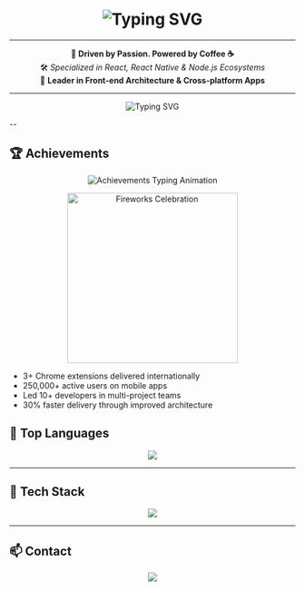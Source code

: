 <h1 align="center">
  <img src="https://readme-typing-svg.demolab.com?font=Fira+Code&size=32&pause=1000&color=0ff&center=true&width=700&height=80&lines=Hi,+I'm+Pooriya;Full-Stack+Developer;React+%7C+React+Native+%7C+Node.js" alt="Typing SVG" />
</h1>

---

<div align="center">
  
🧠 <b>Driven by Passion. Powered by Coffee ☕</b><br>
🛠️ <i>Specialized in React, React Native & Node.js Ecosystems</i><br>
🎯 <b>Leader in Front-end Architecture & Cross-platform Apps</b>

</div>

---

<p align="center">
  <img src="https://readme-typing-svg.herokuapp.com?font=Fira+Code&size=24&duration=4000&pause=1500&color=00F0FF&center=true&vCenter=true&width=600&lines=Achievements;3%2B+Chrome+Extensions;250%2C000%2B+Active+Users;Leadership+and+Architecture" alt="Typing SVG" />
</p>

--

## 🏆 Achievements

<p align="center">
  <img src="https://readme-typing-svg.demolab.com?font=Fira+Code&size=28&duration=5000&pause=1000&color=00F0FF&center=true&width=600&height=60&lines=3%2B+Chrome+Extensions+Delivered;250%2C000%2B+Active+Users;Led+10%2B+Developers;30%25+Faster+Delivery+Improved+Architecture" alt="Achievements Typing Animation" />
</p>

<p align="center">
  <img src="https://media.giphy.com/media/l0MYt5jPR6QX5pnqM/giphy.gif" alt="Fireworks Celebration" width="300" />
</p>

- 3+ Chrome extensions delivered internationally  
- 250,000+ active users on mobile apps  
- Led 10+ developers in multi-project teams  
- 30% faster delivery through improved architecture  

## 🧬 Top Languages

<p align="center">
  <img src="https://github-readme-stats.vercel.app/api/top-langs/?username=pooriyamosavy&layout=compact&theme=radical&hide_border=true&langs_count=8&card_width=300" />
</p>

---

## 🧩 Tech Stack

<p align="center">
  <img src="https://skillicons.dev/icons?i=react,nextjs,nodejs,typescript,mongodb,tailwind,figma,vercel,docker,graphql,git,postman&perline=6" />
</p>

---

## 📫 Contact

<p align="center">
  <a href="mailto:super.pra2022@gmail.com">
    <img src="https://img.shields.io/badge/Email-Contact%20Me-red?style=for-the-badge&logo=gmail&logoColor=white" />
  </a>
</p>

